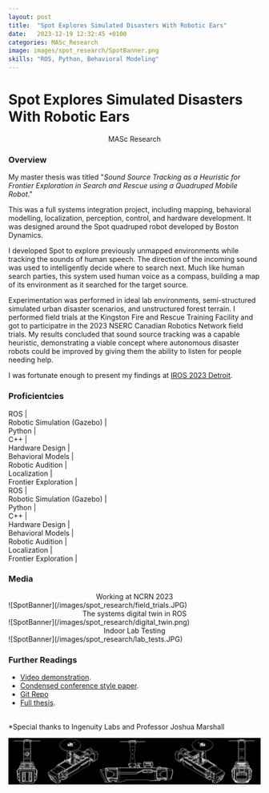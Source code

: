 ```yaml
---
layout: post
title:  "Spot Explores Simulated Disasters With Robotic Ears"
date:   2023-12-19 12:32:45 +0100
categories: MASc_Research
image: images/spot_research/SpotBanner.png
skills: "ROS, Python, Behavioral Modeling"
---
```


# Spot Explores Simulated Disasters With Robotic Ears
<!-- Type of Project -->
<div align="center"> MASc Research </div>

### Overview
My master thesis was titled "*Sound Source Tracking as a Heuristic for Frontier Exploration in Search and Rescue using a Quadruped Mobile Robot*." 

This was a full systems integration project, including mapping, behavioral modelling, localization, perception, control, and hardware development. It was designed around the Spot quadruped robot developed by Boston Dynamics.

I developed Spot to explore previously unmapped environments while tracking the sounds of human speech. The direction of the incoming sound was used to intelligently decide where to search next. Much like human search parties, this system used human voice as a compass, building a map of its environment as it searched for the target source.

Experimentation was performed in ideal lab environments, semi-structured simulated urban disaster scenarios, and unstructured forest terrain. I performed field trials at the Kingston Fire and Rescue Training Facility and got to participatre in the 2023 NSERC Canadian Robotics Network field trials. My results concluded that sound source tracking was a capable heuristic, demonstrating a viable concept where autonomous disaster robots could be improved by giving them the ability to listen for people needing help.

I was fortunate enough to present my findings at [IROS 2023 Detroit](https://www.linkedin.com/posts/francesco-marrato_iros2023-activity-7114980573646917632-9t4Y?utm_source=share&utm_medium=member_desktop). 

### Proficientcies

<div class="marquee">
    <div class="marquee-content scroll">
        <div>  ROS | </div>
        <div>Robotic Simulation (Gazebo) | </div>
        <div>Python | </div>
        <div>C++ | </div>
        <div>Hardware Design | </div>
        <div>Behavioral Models | </div>
        <div>Robotic Audition | </div>
        <div>Localization | </div>
        <div>Frontier Exploration | </div>
    </div>
    <div class="marquee-content scroll">
        <div>  ROS | </div>
        <div>Robotic Simulation (Gazebo) | </div>
        <div>Python | </div>
        <div>C++ | </div>
        <div>Hardware Design | </div>
        <div>Behavioral Models | </div>
        <div>Robotic Audition | </div>
        <div>Localization | </div>
        <div>Frontier Exploration | </div>
    </div>
</div>

### Media
<div align="center"> Working at NCRN 2023 </div>
![SpotBanner](/images/spot_research/field_trials.JPG)

<div align="center"> The systems digital twin in ROS </div>
![SpotBanner](/images/spot_research/digital_twin.png)

<div align="center"> Indoor Lab Testing </div>
![SpotBanner](/images/spot_research/lab_tests.JPG)

### Further Readings
* [Video demonstration](https://www.youtube.com/watch?v=P1QKg5s2XsQ).
* [Condensed conference style paper](https://github.com/offroad-robotics/sst_as_a_heuristic_for_frontier_exploration/blob/main/project_images/ICRA2024_Sound_Source_Tracking_as_a_Heuristic_for_Search.pdf).
* [Git Repo](https://github.com/TankyFranky/masc_research_spot_auditory_exploration)
* [Full thesis](https://hdl.handle.net/1974/32734).


<br>
*Special thanks to Ingenuity Labs and Professor Joshua Marshall

![SpotBanner](/images/spot_research/SpotBanner.png)



